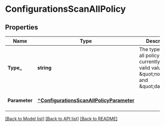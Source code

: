 # ConfigurationsScanAllPolicy

## Properties
Name | Type | Description | Notes
------------ | ------------- | ------------- | -------------
**Type_** | **string** | The type of scan all policy, currently the valid values are \&quot;none\&quot; and \&quot;daily\&quot; | [optional] [default to null]
**Parameter** | [***ConfigurationsScanAllPolicyParameter**](Configurations_scan_all_policy_parameter.md) |  | [optional] [default to null]

[[Back to Model list]](../README.md#documentation-for-models) [[Back to API list]](../README.md#documentation-for-api-endpoints) [[Back to README]](../README.md)


